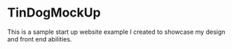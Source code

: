 # TinDogMockUp
This is a sample start up website example I created to showcase my design and front end abilities. 
